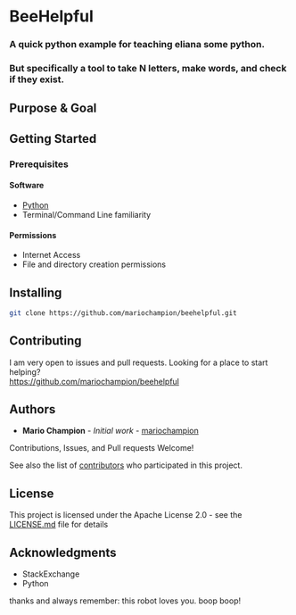 # BeeHelpful
### A quick python example for teaching eliana some python.
### But specifically a tool to take N letters, make words, and check if they exist.


## Purpose & Goal




## Getting Started

### Prerequisites

#### Software

* [Python](https://www.python.org/downloads/)
* Terminal/Command Line familiarity


#### Permissions
* Internet Access
* File and directory creation permissions



## Installing

```bash
git clone https://github.com/mariochampion/beehelpful.git
```





## Contributing

I am very open to issues and pull requests. Looking for a place to start helping?<br>
https://github.com/mariochampion/beehelpful

## Authors

* **Mario Champion** - *Initial work* - [mariochampion](https://github.com/mariochampion)

Contributions, Issues, and Pull requests Welcome!

See also the list of [contributors](https://github.com/your/project/contributors) who participated in this project.

## License

This project is licensed under the Apache License 2.0 - see the [LICENSE.md](LICENSE.md) file for details

## Acknowledgments

* StackExchange
* Python



thanks and always remember: this robot loves you. 
boop boop!